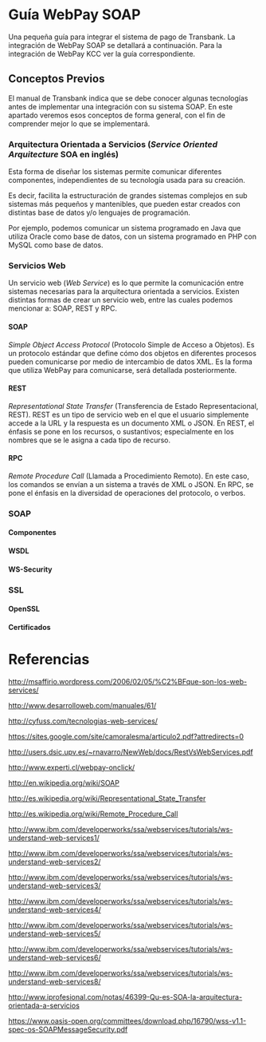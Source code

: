 # Guía WebPay SOAP
Una pequeña guía para integrar el sistema de pago de Transbank.
La integración de  WebPay SOAP se detallará a continuación. Para la integración de WebPay KCC ver la guía correspondiente.

## Conceptos Previos
El manual de Transbank indica que se debe conocer algunas tecnologías antes de implementar una integración con su sistema SOAP. En este apartado veremos esos conceptos de forma general, con el fin de comprender mejor lo que se implementará.

### Arquitectura Orientada a Servicios (*Service Oriented Arquitecture* SOA en inglés)
Esta forma de diseñar los sistemas permite comunicar diferentes componentes, independientes de su tecnología usada para su creación.

Es decir, facilita la estructuración de grandes sistemas complejos en sub sistemas más pequeños y mantenibles, que pueden estar creados con distintas base de datos y/o lenguajes de programación.

Por ejemplo, podemos comunicar un sistema programado en Java que utiliza Oracle como base de datos, con un sistema programado en PHP con MySQL como base de datos.


### Servicios Web
Un servicio web (*Web Service*) es lo que permite la comunicación entre sistemas necesarias para la arquitectura orientada a servicios. Existen distintas formas de crear un servicio web, entre las cuales podemos mencionar a: SOAP, REST y RPC.

#### SOAP
*Simple Object Access Protocol* (Protocolo Simple de Acceso a Objetos). Es un protocolo estándar que define cómo dos objetos en diferentes procesos pueden comunicarse por medio de intercambio de datos XML. Es la forma que utiliza WebPay para comunicarse, será detallada posteriormente.

#### REST
*Representational State Transfer* (Transferencia de Estado Representacional, REST). REST es un tipo de servicio web en el que el usuario simplemente accede a la URL y la respuesta es un documento XML o JSON. En REST, el énfasis se pone en los recursos, o sustantivos; especialmente en los nombres que se le asigna a cada tipo de recurso.

#### RPC
*Remote Procedure Call* (Llamada a Procedimiento Remoto). En este caso, los comandos se envían a un sistema a través de XML o JSON. En RPC, se pone el énfasis en la diversidad de operaciones del protocolo, o verbos.

### SOAP

#### Componentes

#### WSDL

#### WS-Security

### SSL

#### OpenSSL

#### Certificados



# Referencias

http://msaffirio.wordpress.com/2006/02/05/%C2%BFque-son-los-web-services/

http://www.desarrolloweb.com/manuales/61/

http://cyfuss.com/tecnologias-web-services/

https://sites.google.com/site/camoralesma/articulo2.pdf?attredirects=0

http://users.dsic.upv.es/~rnavarro/NewWeb/docs/RestVsWebServices.pdf

http://www.experti.cl/webpay-onclick/

http://en.wikipedia.org/wiki/SOAP

http://es.wikipedia.org/wiki/Representational_State_Transfer

http://es.wikipedia.org/wiki/Remote_Procedure_Call

http://www.ibm.com/developerworks/ssa/webservices/tutorials/ws-understand-web-services1/

http://www.ibm.com/developerworks/ssa/webservices/tutorials/ws-understand-web-services2/

http://www.ibm.com/developerworks/ssa/webservices/tutorials/ws-understand-web-services3/

http://www.ibm.com/developerworks/ssa/webservices/tutorials/ws-understand-web-services4/

http://www.ibm.com/developerworks/ssa/webservices/tutorials/ws-understand-web-services5/

http://www.ibm.com/developerworks/ssa/webservices/tutorials/ws-understand-web-services6/

http://www.ibm.com/developerworks/ssa/webservices/tutorials/ws-understand-web-services8/

http://www.iprofesional.com/notas/46399-Qu-es-SOA-la-arquitectura-orientada-a-servicios

https://www.oasis-open.org/committees/download.php/16790/wss-v1.1-spec-os-SOAPMessageSecurity.pdf